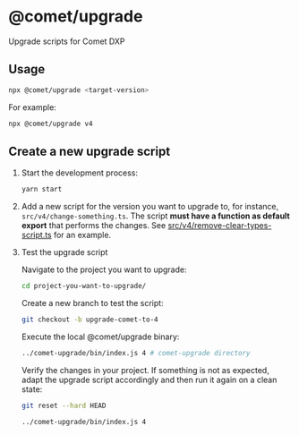 # @comet/upgrade

Upgrade scripts for Comet DXP

## Usage

```sh
npx @comet/upgrade <target-version>
```

For example:

```sh
npx @comet/upgrade v4
```

## Create a new upgrade script

1. Start the development process:

    ```sh
    yarn start
    ```

1. Add a new script for the version you want to upgrade to, for instance, `src/v4/change-something.ts`.
   The script **must have a function as default export** that performs the changes. See [src/v4/remove-clear-types-script.ts](src/v4/remove-clear-types-script.ts) for an example.

1. Test the upgrade script

    Navigate to the project you want to upgrade:

    ```sh
    cd project-you-want-to-upgrade/
    ```

    Create a new branch to test the script:

    ```sh
    git checkout -b upgrade-comet-to-4
    ```

    Execute the local @comet/upgrade binary:

    ```sh
    ../comet-upgrade/bin/index.js 4 # comet-upgrade directory

    ```

    Verify the changes in your project. If something is not as expected, adapt the upgrade script accordingly and then run it again on a clean state:

    ```sh
    git reset --hard HEAD

    ../comet-upgrade/bin/index.js 4
    ```
